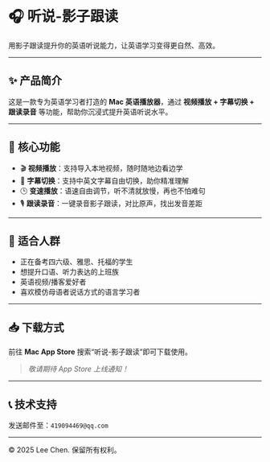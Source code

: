 
# 🎧 听说-影子跟读

用影子跟读提升你的英语听说能力，让英语学习变得更自然、高效。

---

## ✨ 产品简介

这是一款专为英语学习者打造的 **Mac 英语播放器**，通过 **视频播放 + 字幕切换 + 跟读录音** 等功能，帮助你沉浸式提升英语听说水平。

---

## 🔧 核心功能

- 🎬 **视频播放**：支持导入本地视频，随时随地边看边学  
- 📝 **字幕切换**：支持中英文字幕自由切换，助你精准理解  
- 🕒 **变速播放**：语速自由调节，听不清就放慢，再也不怕难句  
- 🎙 **跟读录音**：一键录音影子跟读，对比原声，找出发音差距

---

## 📌 适合人群

- 正在备考四六级、雅思、托福的学生  
- 想提升口语、听力表达的上班族  
- 英语视频/播客爱好者  
- 喜欢模仿母语者说话方式的语言学习者  

---

## 📥 下载方式

前往 **Mac App Store** 搜索“听说-影子跟读”即可下载使用。

> *敬请期待 App Store 上线通知！*

---

## 📞 技术支持

发送邮件至：`419094469@qq.com`

---

© 2025 Lee Chen. 保留所有权利。

